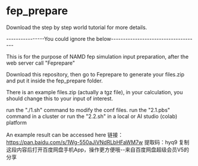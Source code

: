# fep_prepare

Download the step by step world tutorial for more details.

----------------You could ignore the below-------------------------------------

This is for the purpose of NAMD fep simulation input preparation, after the web server call "Feprepare"

Download this repository, then go to Feprepare to generate your files.zip and put it inside the fep_prepare folder.

There is an example files.zip (actually a tgz file), in your calculation, you should change this to your input of interest.

run the "./1.sh" command to modify the conf files.
run the "2.1.pbs" command in a cluster 
or 
run the "2.2.sh" in a local or AI studio (colab) platform

An example result can be accessed here 链接：https://pan.baidu.com/s/1Wg-550aJiVNdRLbHFaWM7w 
提取码：hyq9 
复制这段内容后打开百度网盘手机App，操作更方便哦--来自百度网盘超级会员V5的分享
